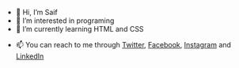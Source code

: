 - 👋 Hi, I’m Saif
- 👀 I’m interested in programing
- 🌱 I’m currently learning HTML and CSS
<!-- - 💞️ I’m looking to collaborate on ...-->
- 📫 You can reach to me through <a href="https://twitter.com/iam_saifi">Twitter</a>, <a href="https://www.facebook.com/muhammad.saifullah.121498">Facebook</a>, <a href="https://www.instagram.com/i_muhammadsaifullah/">Instagram</a> and <a href="https://www.linkedin.com/in/saif-ali/">LinkedIn</a>

<!---
iamsaifi/iamsaifi is a ✨ special ✨ repository because its `README.md` (this file) appears on your GitHub profile.
You can click the Preview link to take a look at your changes.
--->
